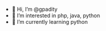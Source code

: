 - 👋 Hi, I’m @gpadity
- 👀 I’m interested in php, java, python
- 🌱 I’m currently learning python
<!--- 💞️ I’m looking to collaborate on ...
- 📫 How to reach me ... --->

<!---
gpadity/gpadity is a ✨ special ✨ repository because its `README.md` (this file) appears on your GitHub profile.
You can click the Preview link to take a look at your changes.
--->
